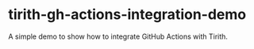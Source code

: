# tirith-gh-actions-integration-demo

A simple demo to show how to integrate GitHub Actions with Tirith.
